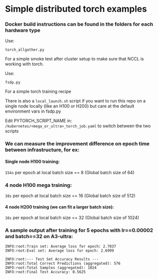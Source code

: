 # Simple distributed torch examples
### Docker build instructions can be found in the folders for each hardware type

Use:
```
torch_allgather.py
``` 

For a simple smoke test after cluster setup to make sure that NCCL is working with torch. 

Use:
```
fsdp.py
```

For a simple torch training recipe

There is also a ```local_launch.sh``` script if you want to run this repo on a single node locally (like an H100 or H200) but care at the default environment vars in fsdp.py 

Edit PYTORCH_SCRIPT_NAME in:
```/kubernetes/<mega_or_ultra>_torch_job.yaml```
to switch between the two scripts

### We can measure the improvement difference on epoch time between infrastructure, for ex: 
#### Single node H100 training: 
```154s``` 
per epoch at local batch size == 8 (Global batch size of 64) 

### 4 node H100 mega training:
```38s```
per epoch at local batch size == 16 (Global batch size of 512)

#### 4 node H200 training (we can fit a larger batch size): 
```16s``` 
per epoch at local batch size == 32 (Global batch size of 1024) 


### A sample output after training for 5 epochs with lr==0.00002 and batch==32 on A3-ultra: 
```
INFO:root:Train set: Average loss for epoch: 2.7037
INFO:root:Eval set: Average loss for epoch: 2.6999

INFO:root:--- Test Set Accuracy Results ---
INFO:root:Total Correct Predictions (aggregated): 576
INFO:root:Total Samples (aggregated): 1024
INFO:root:Final Test Accuracy: 0.5625
```
